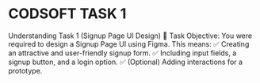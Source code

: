 # CODSOFT TASK 1

Understanding Task 1 (Signup Page UI Design)
🔹 Task Objective:
You were required to design a Signup Page UI using Figma. This means:
✅ Creating an attractive and user-friendly signup form.
✅ Including input fields, a signup button, and a login option.
✅ (Optional) Adding interactions for a prototype.
